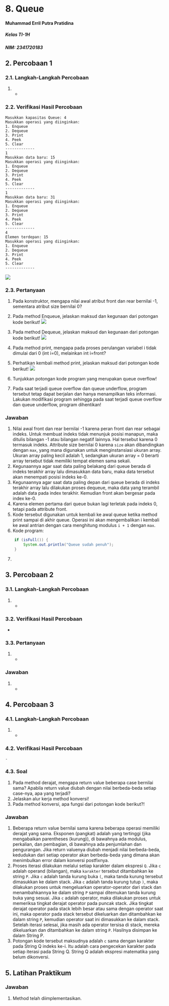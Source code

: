 # 8. Queue

#### Muhammad Erril Putra Pratidina
##### Kelas TI-1H
##### NIM: 2341720183

## 2. Percobaan 1
### 2.1. Langkah-Langkah Percobaan
1. -

### 2.2. Verifikasi Hasil Percobaan
	Masukkan kapasitas Queue: 4
	Masukkan operasi yang diinginkan:
	1. Enqueue
	2. Dequeue
	3. Print
	4. Peek
	5. Clear
	-------------
	1
	Masukkan data baru: 15
	Masukkan operasi yang diinginkan:
	1. Enqueue
	2. Dequeue
	3. Print
	4. Peek
	5. Clear
	-------------
	1
	Masukkan data baru: 31
	Masukkan operasi yang diinginkan:
	1. Enqueue
	2. Dequeue
	3. Print
	4. Peek
	5. Clear
	-------------
	4
	Elemen terdepan: 15
	Masukkan operasi yang diinginkan:
	1. Enqueue
	2. Dequeue
	3. Print
	4. Peek
	5. Clear
	-------------

![](Pasted%20image%2020240506084504.png)

### 2.3. Pertanyaan
1. Pada konstruktor, mengapa nilai awal atribut front dan rear bernilai -1, sementara atribut size bernilai 0? 
2. Pada method Enqueue, jelaskan maksud dan kegunaan dari potongan kode berikut! ![](Pasted%20image%2020240506084600.png)

3. Pada method Dequeue, jelaskan maksud dan kegunaan dari potongan kode berikut! ![](Pasted%20image%2020240506084704.png)
4. Pada method print, mengapa pada proses perulangan variabel i tidak dimulai dari 0 (int i=0), melainkan int i=front? 
5. Perhatikan kembali method print, jelaskan maksud dari potongan kode berikut! ![](Pasted%20image%2020240506084728.png)
6. Tunjukkan potongan kode program yang merupakan queue overflow! 
7. Pada saat terjadi queue overflow dan queue underflow, program tersebut tetap dapat berjalan dan hanya menampilkan teks informasi. Lakukan modifikasi program sehingga pada saat terjadi queue overflow dan queue underflow, program dihentikan!

### Jawaban
1. Nilai awal front dan rear bernilai -1 karena peran front dan rear sebagai indeks. Untuk membuat indeks tidak menunjuk posisi manapun, maka ditulis bilangan -1 atau bilangan negatif lainnya. Hal tersebut karena 0 termasuk indeks. Attribute size bernilai 0 karena `size` akan dibandingkan dengan `max`, yang mana digunakan untuk menginstansiasi ukuran array. Ukuran array paling kecil adalah 1, sedangkan ukuran array = 0 berarti array tersebut tidak memiliki tempat elemen sama sekali. 
2. Kegunaannya agar saat data paling belakang dari queue berada di indeks terakhir array lalu dimasukkan data baru, maka data tersebut akan menempati posisi indeks ke-0.
3. Kegunaannya agar saat data paling depan dari queue berada di indeks terakhir array lalu dilakukan proses dequeue, maka data yang terambil adalah data pada index terakhir. Kemudian front akan bergesar pada index ke-0.
4. Karena elemen pertama dari queue bukan lagi terletak pada indeks 0, tetapi pada attribute front. 
5. Kode tersebut digunakan untuk kembali ke awal queue ketika method print sampai di akhir queue. Operasi ini akan mengembalikan i kembali ke awal antrian dengan cara menghitung modulus `i + 1` dengan `max`.
6. Kode program:
```java
    if (isFull()) {
        System.out.println("Queue sudah penuh");
    }
```

7. 

## 3. Percobaan 2
### 3.1. Langkah-Langkah Percobaan
1. -
### 3.2. Verifikasi Hasil Percobaan
-

### 3.3. Pertanyaan
1. -
### Jawaban
1. -
## 4. Percobaan 3
### 4.1. Langkah-Langkah Percobaan
1. -
### 4.2. Verifikasi Hasil Percobaan
	-

### 4.3. Soal
1. Pada method derajat, mengapa return value beberapa case bernilai sama? Apabila return value diubah dengan nilai berbeda-beda setiap case-nya, apa yang terjadi? 
2. Jelaskan alur kerja method konversi! 
3. Pada method konversi, apa fungsi dari potongan kode berikut?!
[](Pasted%20image%2020240429110228.png)

### Jawaban
1. Beberapa return value bernilai sama karena beberapa operasi memiliki derajat yang sama. Eksponen (pangkat) adalah yang tertinggi (jika mengabaikan parentheses (kurung)), di bawahnya ada modulus, perkalian, dan pembagian, di bawahnya ada penjumlahan dan pengurangan. Jika return valuenya diubah menjadi nilai berbeda-beda, kedudukan dari setiap operator akan berbeda-beda yang dimana akan menimbulkan error dalam konversi postfixnya.
2. Proses iterasi dilakukan melalui setiap karakter dalam ekspresi `Q`. Jika `c` adalah operand (bilangan), maka `karakter` tersebut ditambahkan ke string `P`. Jika `c` adalah tanda kurung buka `(`, maka tanda kurung tersebut dimasukkan ke dalam stack. Jika `c` adalah tanda kurung tutup `)`, maka dilakukan proses untuk mengeluarkan operator-operator dari stack dan menambahkannya ke dalam string `P` sampai ditemukan tanda kurung buka yang sesuai. Jika `c` adalah operator, maka dilakukan proses untuk memeriksa tingkat derajat operator pada puncak stack. Jika tingkat derajat operator pada stack lebih besar atau sama dengan operator saat ini, maka operator pada stack tersebut dikeluarkan dan ditambahkan ke dalam string `P`, kemudian operator saat ini dimasukkan ke dalam stack. Setelah iterasi selesai, jika masih ada operator tersisa di stack, mereka dikeluarkan dan ditambahkan ke dalam string `P`. Hasilnya disimpan ke dalam String P.
3. Potongan kode tersebut maksudnya adalah `c` sama dengan karakter pada String Q indeks ke-i. Itu adalah cara pengecekan karakter pada setiap iterasi pada String Q. String Q adalah ekspresi matematika yang belum dikonversi.

## 5. Latihan Praktikum

### Jawaban
1. Method telah diimplementasikan.